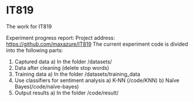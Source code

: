 # IT819
The work for IT819

Experiment progress report:
Project address: https://github.com/maxazure/IT819
The current experiment code is divided into the following parts:

1. Captured data
    a) In the folder /datasets/
2. Data after cleaning (delete stop words)
3. Training data
    a) In the folder /datasets/training_data
4. Use classifiers for sentiment analysis
    a) K-NN (/code/KNN)
    b) Naïve Bayes(/code/naïve-bayes)
5. Output results
    a) In the folder /code/result/
